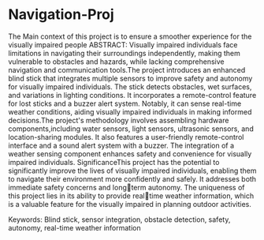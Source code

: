 # Navigation-Proj
The Main context of this project is to ensure a smoother experience for the visually impaired people
ABSTRACT:
Visually impaired individuals face limitations in navigating their surroundings independently, making them vulnerable to obstacles and hazards, while lacking comprehensive navigation and communication tools.The project introduces an enhanced blind stick that integrates multiple sensors to improve safety and autonomy for visually impaired individuals. The stick detects obstacles, wet surfaces, and variations in lighting conditions. It incorporates a remote-control feature for lost sticks and a buzzer alert system. Notably, it can sense real-time weather conditions, aiding visually impaired individuals in making informed decisions.The project's methodology involves assembling hardware components,including water sensors, light sensors, ultrasonic sensors, and location-sharing modules. It also features a user-friendly remote-control interface and a sound alert system with a buzzer. The integration of a weather sensing component enhances safety and convenience for visually impaired individuals. SignificanceThis project has the potential to significantly improve the lives of visually impaired individuals, enabling them to navigate their environment more confidently and safely. It addresses both immediate safety concerns and longterm autonomy. The uniqueness of this project lies in its ability to provide realtime weather information, which is a valuable feature for the visually impaired in planning outdoor activities.

Keywords: Blind stick, sensor integration, obstacle detection, safety, autonomy, 
real-time weather information
